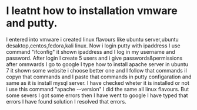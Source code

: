 # I leatnt how to installation vmware and putty.
 I entered into vmware i created linux flavours like ubuntu server,ubuntu desaktop,centos,fedora,kali linux.
 Now i login putty with ipaddress I use command "ifconfig" it shown ipaddress and I log in my username and password.
 After login I create 5 users and i give passwords&permissions after omnwards I go to google I type how to install apache server in ubuntu 7 it shown some website i choose better one and I follow that commands iI copyn that commands and I paste that commands in putty configaration and  same as it is install mysql server.
 I have checked wheter it is installed or not i use this command "apache --version" I did the same all linux flavours.
 But some severs I got some errors then I have went to google I have typed that errors I have found solution I resolved that errors.
